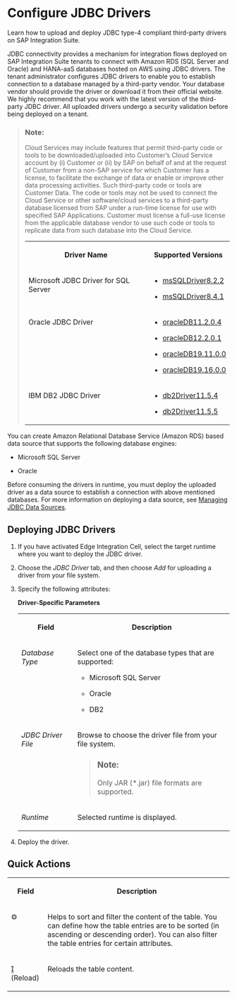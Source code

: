 <!-- loio77c7d9550e12494eb600ec82496ef215 -->

<link rel="stylesheet" type="text/css" href="../css/sap-icons.css"/>

# Configure JDBC Drivers

Learn how to upload and deploy JDBC type-4 compliant third-party drivers on SAP Integration Suite.

JDBC connectivity provides a mechanism for integration flows deployed on SAP Integration Suite tenants to connect with Amazon RDS \(SQL Server and Oracle\) and HANA-aaS databases hosted on AWS using JDBC drivers. The tenant administrator configures JDBC drivers to enable you to establish connection to a database managed by a third-party vendor. Your database vendor should provide the driver or download it from their official website. We highly recommend that you work with the latest version of the third-party JDBC driver. All uploaded drivers undergo a security validation before being deployed on a tenant.

> ### Note:  
> Cloud Services may include features that permit third-party code or tools to be downloaded/uploaded into Customer’s Cloud Service account by \(i\) Customer or \(ii\) by SAP on behalf of and at the request of Customer from a non-SAP service for which Customer has a license, to facilitate the exchange of data or enable or improve other data processing activities. Such third-party code or tools are Customer Data. The code or tools may not be used to connect the Cloud Service or other software/cloud services to a third-party database licensed from SAP under a run-time license for use with specified SAP Applications. Customer must license a full-use license from the applicable database vendor to use such code or tools to replicate data from such database into the Cloud Service.
> 
> 
> <table>
> <tr>
> <th valign="top">
> 
> Driver Name
> 
> </th>
> <th valign="top">
> 
> Supported Versions
> 
> </th>
> </tr>
> <tr>
> <td valign="top">
> 
> Microsoft JDBC Driver for SQL Server
> 
> </td>
> <td valign="top">
> 
> -   [msSQLDriver8.2.2](https://docs.microsoft.com/en-us/sql/connect/jdbc/release-notes-for-the-jdbc-driver?view=sql-server-ver15#82)
> 
> -   [msSQLDriver8.4.1](https://docs.microsoft.com/en-us/sql/connect/jdbc/release-notes-for-the-jdbc-driver?view=sql-server-ver15#84)
> 
> 
> 
> 
> </td>
> </tr>
> <tr>
> <td valign="top">
> 
> Oracle JDBC Driver
> 
> </td>
> <td valign="top">
> 
> -   [oracleDB11.2.0.4](https://www.oracle.com/database/technologies/jdbc-upc-downloads.html)
> 
> -   [oracleDB12.2.0.1](https://www.oracle.com/database/technologies/jdbc-upc-downloads.html)
> 
> -   [oracleDB19.11.0.0](https://www.oracle.com/database/technologies/appdev/jdbc-ucp-19-11-c-downloads.html)
> 
> -   [oracleDB19.16.0.0](https://www.oracle.com/database/technologies/appdev/jdbc-ucp-19-11-c-downloads.html)
> 
> 
> 
> 
> </td>
> </tr>
> <tr>
> <td valign="top">
> 
> IBM DB2 JDBC Driver
> 
> </td>
> <td valign="top">
> 
> -   [db2Driver11.5.4](https://www.ibm.com/support/pages/node/6241980)
> 
> -   [db2Driver11.5.5](https://www.ibm.com/support/pages/node/6438025)
> 
> 
> 
> 
> </td>
> </tr>
> </table>

You can create Amazon Relational Database Service \(Amazon RDS\) based data source that supports the following database engines:

-   Microsoft SQL Server

-   Oracle


Before consuming the drivers in runtime, you must deploy the uploaded driver as a data source to establish a connection with above mentioned databases. For more information on deploying a data source, see [Managing JDBC Data Sources](managing-jdbc-data-sources-4c873fa.md).



<a name="loio77c7d9550e12494eb600ec82496ef215__section_h2l_l4l_cfb"/>

## Deploying JDBC Drivers

1.  If you have activated Edge Integration Cell, select the target runtime where you want to deploy the JDBC driver.

2.  Choose the *JDBC Driver* tab, and then choose *Add* for uploading a driver from your file system.

3.  Specify the following attributes:

    **Driver-Specific Parameters**


    <table>
    <tr>
    <th valign="top">

    Field
    
    </th>
    <th valign="top">

    Description
    
    </th>
    </tr>
    <tr>
    <td valign="top">
    
    *Database Type*
    
    </td>
    <td valign="top">
    
    Select one of the database types that are supported:

    -   Microsoft SQL Server

    -   Oracle

    -   DB2



    
    </td>
    </tr>
    <tr>
    <td valign="top">
    
    *JDBC Driver File*
    
    </td>
    <td valign="top">
    
    Browse to choose the driver file from your file system.

    > ### Note:  
    > Only JAR \(\*.jar\) file formats are supported.


    
    </td>
    </tr>
    <tr>
    <td valign="top">
    
    *Runtime*
    
    </td>
    <td valign="top">
    
    Selected runtime is displayed.
    
    </td>
    </tr>
    </table>
    
4.  Deploy the driver.




<a name="loio77c7d9550e12494eb600ec82496ef215__section_igy_brm_cfb"/>

## Quick Actions


<table>
<tr>
<th valign="top">

Field

</th>
<th valign="top">

Description

</th>
</tr>
<tr>
<td valign="top">

:gear:

</td>
<td valign="top">

Helps to sort and filter the content of the table. You can define how the table entries are to be sorted \(in ascending or descending order\). You can also filter the table entries for certain attributes.

</td>
</tr>
<tr>
<td valign="top">

<span class="SAP-icons-V5"></span> \(Reload\)

</td>
<td valign="top">

Reloads the table content.

</td>
</tr>
</table>

